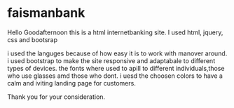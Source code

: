 # faismanbank

Hello Goodafternoon this is a html internetbanking site.
I used html, jquery, css and bootsrap

i used the languges because of how easy it is to work with manover around.
i used bootstrap to make the site responsive and adaptabale to different types of devices.
the fonts where used to apill to different individuals,those who use glasses amd those who dont.
i uesd the choosen colors to have a calm and iviting landing page for customers.


Thank you for your consideration.
